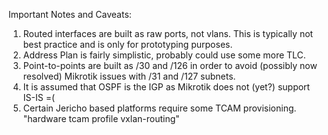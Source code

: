 Important Notes and Caveats:

1. Routed interfaces are built as raw ports, not vlans. This is typically not best practice and is only for prototyping purposes.
2. Address Plan is fairly simplistic, probably could use some more TLC.
3. Point-to-points are built as /30 and /126 in order to avoid (possibly now resolved) Mikrotik issues with /31 and /127 subnets.
4. It is assumed that OSPF is the IGP as Mikrotik does not (yet?) support IS-IS =(
5. Certain Jericho based platforms require some TCAM provisioning. "hardware tcam profile vxlan-routing" 
